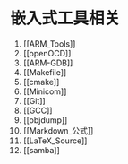 # 嵌入式工具相关
1. [[ARM_Tools]]
2. [[openOCD]]
3. [[ARM-GDB]]
4. [[Makefile]]
5. [[cmake]]
6. [[Minicom]]
7. [[Git]]
8. [[GCC]]
9. [[objdump]]
10. [[Markdown_公式]]
11. [[LaTeX_Source]]
12. [[samba]]
